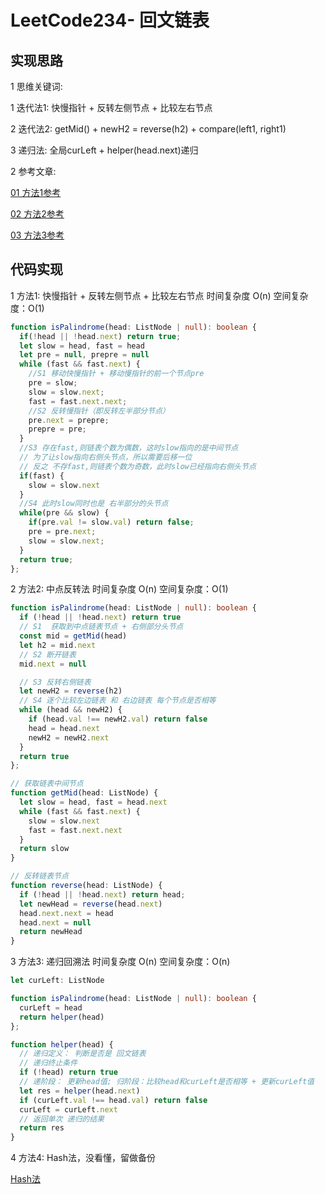 # LeetCode234- 回文链表

## 实现思路

1 思维关键词: 

  1 迭代法1: 快慢指针 + 反转左侧节点 + 比较左右节点

  2 迭代法2: getMid() + newH2 = reverse(h2) + compare(left1, right1)

  3 递归法: 全局curLeft + helper(head.next)递归


2 参考文章:

[01 方法1参考](https://leetcode.cn/problems/palindrome-linked-list/solution/wo-de-kuai-man-zhi-zhen-du-cong-tou-kai-shi-gan-ju/)

[02 方法2参考](https://leetcode.cn/problems/palindrome-linked-list/solution/hui-wen-lian-biao-by-leetcode-solution/)

[03 方法3参考](https://leetcode.cn/problems/palindrome-linked-list/solution/234-hui-wen-lian-biao-by-jue-qiang-zha-z-2x29/)


## 代码实现

1 方法1: 快慢指针 + 反转左侧节点 + 比较左右节点  时间复杂度 O(n)  空间复杂度：O(1)

```ts
function isPalindrome(head: ListNode | null): boolean {
  if(!head || !head.next) return true;
  let slow = head, fast = head
  let pre = null, prepre = null
  while (fast && fast.next) {
    //S1 移动快慢指针 + 移动慢指针的前一个节点pre
    pre = slow;
    slow = slow.next;
    fast = fast.next.next;
    //S2 反转慢指针（即反转左半部分节点）
    pre.next = prepre;
    prepre = pre;
  }
  //S3 存在fast,则链表个数为偶数，这时slow指向的是中间节点
  // 为了让slow指向右侧头节点，所以需要后移一位
  // 反之 不存fast,则链表个数为奇数，此时slow已经指向右侧头节点
  if(fast) {
    slow = slow.next
  }
  //S4 此时slow同时也是 右半部分的头节点
  while(pre && slow) {
    if(pre.val != slow.val) return false;
    pre = pre.next;
    slow = slow.next;
  }
  return true;
};
```

2 方法2: 中点反转法  时间复杂度 O(n)  空间复杂度：O(1)

```ts
function isPalindrome(head: ListNode | null): boolean {
  if (!head || !head.next) return true
  // S1  获取到中点链表节点 + 右侧部分头节点
  const mid = getMid(head)
  let h2 = mid.next
  // S2 断开链表
  mid.next = null

  // S3 反转右侧链表
  let newH2 = reverse(h2)
  // S4 逐个比较左边链表 和 右边链表 每个节点是否相等
  while (head && newH2) {
    if (head.val !== newH2.val) return false
    head = head.next
    newH2 = newH2.next
  }
  return true
};

// 获取链表中间节点
function getMid(head: ListNode) {
  let slow = head, fast = head.next
  while (fast && fast.next) {
    slow = slow.next
    fast = fast.next.next
  }
  return slow
}

// 反转链表节点
function reverse(head: ListNode) {
  if (!head || !head.next) return head;
  let newHead = reverse(head.next)
  head.next.next = head
  head.next = null
  return newHead
}
```

3 方法3: 递归回溯法  时间复杂度 O(n)  空间复杂度：O(n)

```ts
let curLeft: ListNode

function isPalindrome(head: ListNode | null): boolean {
  curLeft = head
  return helper(head)
};

function helper(head) {
  // 递归定义： 判断是否是 回文链表
  // 递归终止条件
  if (!head) return true
  // 递阶段： 更新head值; 归阶段：比较head和curLeft是否相等 + 更新curLeft值
  let res = helper(head.next)
  if (curLeft.val !== head.val) return false
  curLeft = curLeft.next
  // 返回单次 递归的结果
  return res
}
```

4 方法4: Hash法，没看懂，留做备份

[Hash法](https://leetcode.cn/problems/palindrome-linked-list/solution/ha-xi-bian-li-yi-ci-jiu-xing-by-tcan1993/)

